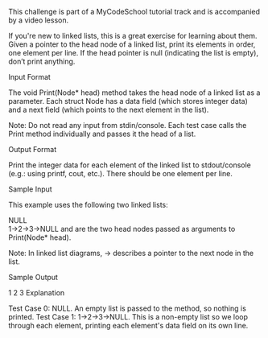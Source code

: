 This challenge is part of a MyCodeSchool tutorial track and is accompanied by a video lesson.

If you're new to linked lists, this is a great exercise for learning about them. Given a pointer to the head node of a linked list, print its elements in order, one element per line. If the head pointer is null (indicating the list is empty), don’t print anything.

Input Format

The void Print(Node* head) method takes the head node of a linked list as a parameter. Each struct Node has a data field (which stores integer data) and a next field (which points to the next element in the list).

Note: Do not read any input from stdin/console. Each test case calls the Print method individually and passes it the head of a list.

Output Format

Print the integer data for each element of the linked list to stdout/console (e.g.: using printf, cout, etc.). There should be one element per line.

Sample Input

This example uses the following two linked lists:

NULL  
1->2->3->NULL
 and  are the two head nodes passed as arguments to Print(Node* head).

Note: In linked list diagrams, -> describes a pointer to the next node in the list.

Sample Output

1
2
3
Explanation

Test Case 0: NULL. An empty list is passed to the method, so nothing is printed. 
Test Case 1: 1->2->3->NULL. This is a non-empty list so we loop through each element, printing each element's data field on its own line.